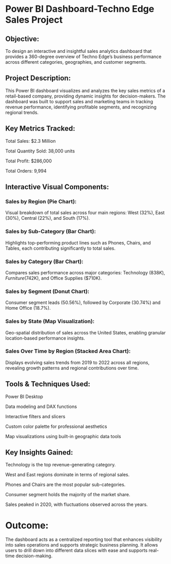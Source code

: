 # Power BI Dashboard-Techno Edge Sales Project


## Objective:
To design an interactive and insightful sales analytics dashboard that provides a 360-degree overview of Techno Edge’s business performance across different categories, geographies, and customer segments.

## Project Description:
This Power BI dashboard visualizes and analyzes the key sales metrics of a retail-based company, providing dynamic insights for decision-makers. The dashboard was built to support sales and marketing teams in tracking revenue performance, identifying profitable segments, and recognizing regional trends.

## Key Metrics Tracked:
Total Sales: $2.3 Million

Total Quantity Sold: 38,000 units

Total Profit: $286,000

Total Orders: 9,994

## Interactive Visual Components:
### Sales by Region (Pie Chart):
Visual breakdown of total sales across four main regions: West (32%), East (30%), Central (22%), and South (17%).

### Sales by Sub-Category (Bar Chart):
Highlights top-performing product lines such as Phones, Chairs, and Tables, each contributing significantly to total sales.

### Sales by Category (Bar Chart):
Compares sales performance across major categories: Technology ($838K), Furniture ($742K), and Office Supplies ($710K).

### Sales by Segment (Donut Chart):
Consumer segment leads (50.56%), followed by Corporate (30.74%) and Home Office (18.7%).

### Sales by State (Map Visualization):
Geo-spatial distribution of sales across the United States, enabling granular location-based performance insights.

### Sales Over Time by Region (Stacked Area Chart):
Displays evolving sales trends from 2019 to 2022 across all regions, revealing growth patterns and regional contributions over time.

## Tools & Techniques Used:
Power BI Desktop

Data modeling and DAX functions

Interactive filters and slicers

Custom color palette for professional aesthetics

Map visualizations using built-in geographic data tools

## Key Insights Gained:
Technology is the top revenue-generating category.

West and East regions dominate in terms of regional sales.

Phones and Chairs are the most popular sub-categories.

Consumer segment holds the majority of the market share.

Sales peaked in 2020, with fluctuations observed across the years.

# Outcome:
The dashboard acts as a centralized reporting tool that enhances visibility into sales operations and supports strategic business planning. It allows users to drill down into different data slices with ease and supports real-time decision-making.
